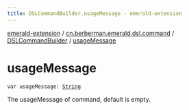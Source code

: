 ```yaml
---
title: DSLCommandBuilder.usageMessage - emerald-extension
---
```


[emerald-extension](../../index.html) / [cn.berberman.emerald.dsl.command](../index.html) / [DSLCommandBuilder](index.html) / [usageMessage](.)

# usageMessage

`var usageMessage: `[`String`](https://kotlinlang.org/api/latest/jvm/stdlib/kotlin/-string/index.html)

The usageMessage of command, default is empty.

